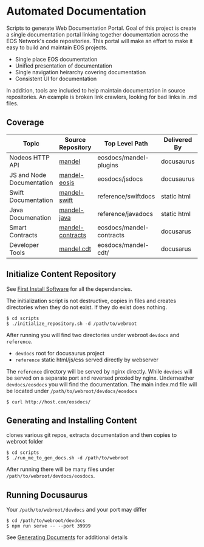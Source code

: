 # Automated Documentation #
Scripts to generate Web Documentation Portal. Goal of this project is create a single documentation portal linking together documentation across the EOS Network's code repositories. This portal will make an effort to make it easy to build and maintain EOS projects.
* Single place EOS documentation
* Unified presentation of documentation
* Single navigation heirarchy covering documentation
* Consistent UI for documentation

In addition, tools are included to help maintain documentation in source repositories. An example is broken link crawlers, looking for bad links in .md files.

## Coverage ##

|   Topic  |  Source Repository  | Top Level Path | Delivered By |
|  ------- | ------------------- | -------------- | ------------ |
| Nodeos HTTP API | [mandel](https://github.com/eosnetworkfoundation/mandel) | eosdocs/mandel-plugins | docusaurus |
| JS and Node Documentation | [mandel-eosjs](https://github.com/eosnetworkfoundation/mandel-eosjs) | eosdocs/jsdocs | docusaurus |
| Swift Documentation | [mandel-swift](https://github.com/eosnetworkfoundation/mandel-swift) | reference/swiftdocs | static html |
| Java Documenation | [mandel-java](https://github.com/eosnetworkfoundation/mandel-java) | reference/javadocs | static html |
| Smart Contracts | [mandel-contracts](https://github.com/eosnetworkfoundation/mandel-contracts) | eosdocs/mandel-contracts | docusarus |
| Developer Tools | [mandel.cdt](https://github.com/eosnetworkfoundation/mandel.cdt) | eosdocs/mandel-cdt/ | docusarus |

## Initialize Content Repository ##
See [First Install Software](docs/FirstInstallSoftware.md) for all the dependancies.

The initialization script is not destructive, copies in files and creates directories when they do not exist. If they do exist does nothing.
```console
$ cd scripts
$ ./initialize_repository.sh -d /path/to/webroot
```

After running you will find two directories under webroot `devdocs` and `reference`.
* `devdocs` root for docusaurus project
* `reference` static html/js/css served directly by webserver

The `reference` directory will be served by nginx directly. While `devdocs` will be served on a separate port and reversed proxied by nginx. Underneather `devdocs/eosdocs` you will find the documentation. The main index.md file will be located under `/path/to/webroot/devdocs/eosdocs`
```console
$ curl http://host.com/eosdocs/
```

## Generating and Installing Content ##
clones various git repos, extracts documentation and then copies to webroot folder
```console
$ cd scripts
$ ./run_me_to_gen_docs.sh -d /path/to/webroot
```

After running there will be many files under `/path/to/webroot/devdocs/eosdocs`.

## Running Docusaurus ##
Your `/path/to/webroot/devdocs` and your port may differ
```console
$ cd /path/to/webroot/devdocs
$ npm run serve -- --port 39999
```

See [Generating Documents](docs/GeneratingDocuments.md) for additional details

